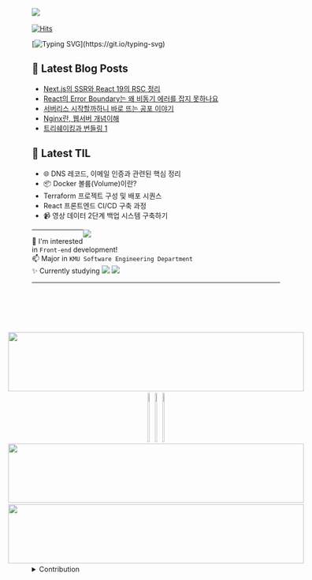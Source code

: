 <img src="https://github.com/user-attachments/assets/82c3ded6-3142-4536-b2c0-8fc79578e4d8" width="50" />

[![Hits](https://hits.sh/github.com/softourr.svg?view=total&label=views&color=B9D5FF&labelColor=585858&logo=slug)](https://hits.sh/github.com/softourr/)

[![Typing SVG](https://readme-typing-svg.demolab.com?font=Tiny5&size=25&pause=1000&color=eeeeee&width=400&height=30&lines=Hello%2C+World!)](https://git.io/typing-svg)


## 📩 Latest Blog Posts
<!-- BLOG-POST-LIST:START -->
- [Next.js의 SSR와 React 19의 RSC 정리](https://softourr.vercel.app/posts/next/nextjs%EC%9D%98-ssr%EC%99%80-react-19%EC%9D%98-rsc-%EC%A0%95%EB%A6%AC/)
- [React의 Error Boundary는 왜 비동기 에러를 잡지 못하나요](https://softourr.vercel.app/posts/react/react%EC%9D%98-error-boundary%EB%8A%94-%EC%99%9C-%EB%B9%84%EB%8F%99%EA%B8%B0-%EC%97%90%EB%9F%AC%EB%A5%BC-%EC%9E%A1%EC%A7%80-%EB%AA%BB%ED%95%98%EB%82%98%EC%9A%94/)
- [서버리스 시작할까하니 바로 뜨는 공포 이야기](https://softourr.vercel.app/posts/blogging/%EC%84%9C%EB%B2%84%EB%A6%AC%EC%8A%A4-%EC%8B%9C%EC%9E%91%ED%95%A0%EA%B9%8C%ED%95%98%EB%8B%88-%EB%B0%94%EB%A1%9C-%EB%9C%A8%EB%8A%94-%EA%B3%B5%ED%8F%AC-%EC%9D%B4%EC%95%BC%EA%B8%B0/)
- [Nginx란, 웹서버 개념이해](https://softourr.vercel.app/posts/feq/nginx%EB%9E%80-%EC%9B%B9%EC%84%9C%EB%B2%84-%EA%B0%9C%EB%85%90%EC%9D%B4%ED%95%B4/)
- [트리쉐이킹과 번들링   1](https://softourr.vercel.app/posts/feq/%ED%8A%B8%EB%A6%AC%EC%89%90%EC%9D%B4%ED%82%B9%EA%B3%BC-%EB%B2%88%EB%93%A4%EB%A7%81---1/)
<!-- BLOG-POST-LIST:END -->


## 🌿 Latest TIL

<!-- TIL-POST-LIST:START -->
- 🌐 DNS 레코드, 이메일 인증과 관련된 핵심 정리
- 📦 Docker 볼륨(Volume)이란?
- Terraform 프로젝트 구성 및 배포 시퀀스
- React 프론트엔드 CI/CD 구축 과정
- 📹 영상 데이터 2단계 백업 시스템 구축하기
<!-- TIL-POST-LIST:END -->


<a href="#"><img align="right" src="https://github.com/user-attachments/assets/5fe9da4d-db68-45c9-8b9c-1f7962296015" width="400" /></a>

---
🌱 I'm interested in `Front-end` development!  
📫 Major in `KMU Software Engineering Department`  
✨ Currently studying 
<img src="https://img.shields.io/badge/Next.js-66CCFF?style=social&logo=Next.js&logoColor=#000000">
<img src="https://img.shields.io/badge/Typescript-66CCFF?style=social&logo=Typescript&logoColor=#3178C6">


---
<div align="center" style="margin-top:100px;">
</div>

<!------------------>

  <div align="center" style="display: flex; flex-direction: column; align-items: center; justify-content: center;">
    <a href="https://github.com/devxb/gitanimals">
    <img
      src="https://render.gitanimals.org/lines/softourr?pet-id=724114103837756727"
      width="600"
      height="120"
    />
  </a>
  <a href="https://github.com/devxb/gitanimals">
    <img src="https://render.gitanimals.org/lines/softourr?pet-id=692455892450415851" width="25%" height="100"/><img src="https://render.gitanimals.org/lines/softourr?pet-id=715224855775401162" width="25%" height="100"/><img src="https://render.gitanimals.org/lines/softourr?pet-id=718032174628331417" width="25%" height="100"/>
</a>
<a href="https://github.com/devxb/gitanimals">
    <img
      src="https://render.gitanimals.org/lines/softourr?pet-id=706488204110722005"
      width="600"
      height="120"
    />
   <img
      src="https://render.gitanimals.org/lines/softourr?pet-id=621253017400746038"
      width="600"
      height="120"
    />
  </a>
</div>

<details>
  <summary>Contribution</summary>
  
<img align="center" src="./profile-3d-contrib/profile-night-rainbow.svg" alt="Profile Green Animate" style="margin-top: 20px;" >

</details>
</div>
